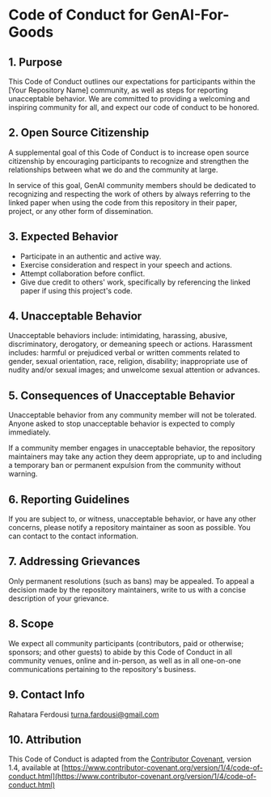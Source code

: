 # Code of Conduct for GenAI-For-Goods

## 1. Purpose

This Code of Conduct outlines our expectations for participants within the [Your Repository Name] community, as well as steps for reporting unacceptable behavior. We are committed to providing a welcoming and inspiring community for all, and expect our code of conduct to be honored.

## 2. Open Source Citizenship

A supplemental goal of this Code of Conduct is to increase open source citizenship by encouraging participants to recognize and strengthen the relationships between what we do and the community at large.

In service of this goal, GenAI community members should be dedicated to recognizing and respecting the work of others by always referring to the linked paper when using the code from this repository in their paper, project, or any other form of dissemination.

## 3. Expected Behavior

* Participate in an authentic and active way.
* Exercise consideration and respect in your speech and actions.
* Attempt collaboration before conflict.
* Give due credit to others' work, specifically by referencing the linked paper if using this project's code.

## 4. Unacceptable Behavior

Unacceptable behaviors include: intimidating, harassing, abusive, discriminatory, derogatory, or demeaning speech or actions. Harassment includes: harmful or prejudiced verbal or written comments related to gender, sexual orientation, race, religion, disability; inappropriate use of nudity and/or sexual images; and unwelcome sexual attention or advances.

## 5. Consequences of Unacceptable Behavior

Unacceptable behavior from any community member will not be tolerated. Anyone asked to stop unacceptable behavior is expected to comply immediately.

If a community member engages in unacceptable behavior, the repository maintainers may take any action they deem appropriate, up to and including a temporary ban or permanent expulsion from the community without warning.

## 6. Reporting Guidelines

If you are subject to, or witness, unacceptable behavior, or have any other concerns, please notify a repository maintainer as soon as possible. You can contact to the contact information.

## 7. Addressing Grievances

Only permanent resolutions (such as bans) may be appealed. To appeal a decision made by the repository maintainers, write to us with a concise description of your grievance.

## 8. Scope

We expect all community participants (contributors, paid or otherwise; sponsors; and other guests) to abide by this Code of Conduct in all community venues, online and in-person, as well as in all one-on-one communications pertaining to the repository's business.

## 9. Contact Info

Rahatara Ferdousi
turna.fardousi@gmail.com

## 10. Attribution

This Code of Conduct is adapted from the [Contributor Covenant](https://www.contributor-covenant.org/), version 1.4, available at [https://www.contributor-covenant.org/version/1/4/code-of-conduct.html](https://www.contributor-covenant.org/version/1/4/code-of-conduct.html)

